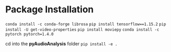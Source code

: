 # Package Installation
`conda install -c conda-forge librosa`
`pip install tensorflow==1.15.2`
`pip install -U get-video-properties`
`pip install moviepy`
`conda install -c pytorch pytorch=1.4.0`

cd into the **pyAudioAnalysis** folder
`pip install -e .`


